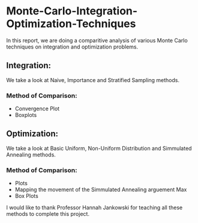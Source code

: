 # Monte-Carlo-Integration-Optimization-Techniques

In this report, we are doing a comparitive analysis of various Monte Carlo techniques on integration and optimization problems. 

## Integration:
We take a look at Naive, Importance and Stratified Sampling methods.

### Method of Comparison:
- Convergence Plot
- Boxplots 

## Optimization:
We take a look at Basic Uniform, Non-Uniform Distribution and Simmulated Annealing methods.

### Method of Comparison:
- Plots
- Mapping the movement of the Simmulated Annealing arguement Max
- Box Plots

I would like to thank Professor Hannah Jankowski for teaching all these methods to complete this project. 
